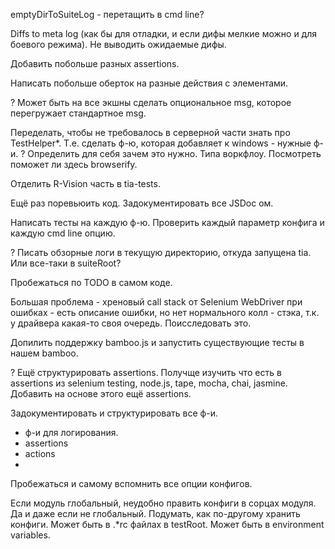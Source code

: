 emptyDirToSuiteLog - перетащить в cmd line?

Diffs to meta log (как бы для отладки, и если дифы мелкие можно и для боевого режима).
Не выводить ожидаемые дифы.

Добавить побольше разных assertions.

Написать побольше оберток на разные действия с элементами.

? Может быть на все экшны сделать опциональное msg, которое перегружает стандартное msg.

Переделать, чтобы не требовалось в серверной части знать про TestHelper*.
Т.е. сделать ф-ю, которая добавляет к windows - нужные ф-и.
? Определить для себя зачем это нужно.
 Типа воркфлоу.
 Посмотреть поможет ли здесь browserify.
 
Отделить R-Vision часть в tia-tests.

Ещё раз поревьюить код. Задокументировать все JSDoc ом.

Написать тесты на каждую ф-ю. Проверить каждый параметр конфига и каждую cmd line опцию.

? Писать обзорные логи в текущую директорию, откуда запущена tia.
Или все-таки в suiteRoot?

Пробежаться по TODO в самом коде.

Большая проблема - хреновый call stack от Selenium WebDriver при ошибках - есть описание ошибки,
но нет нормального колл - стэка, т.к. у драйвера какая-то своя очередь.
Поисследовать это.

Допилить поддержку bamboo.js и запустить существующие тесты в нашем bamboo.

? Ещё структурировать assertions.
Получще изучить что есть в assertions из selenium testing, node.js, tape, mocha, chai, jasmine.
Добавить на основе этого ещё assertions.

Задокументировать и структурировать все ф-и.
* ф-и для логирования.
* assertions
* actions
* 

Пробежаться и самому вспомнить все опции конфигов.

Если модуль глобальный, неудобно править конфиги в сорцах модуля.
Да и даже если не глобальный.
Подумать, как по-другому хранить конфиги.
Может быть в .*rc файлах в testRoot.
Может быть в environment variables.

